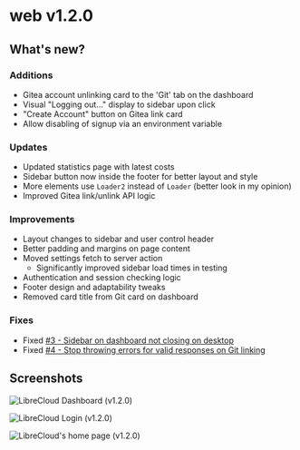 # web v1.2.0

## What's new?

### Additions

- Gitea account unlinking card to the 'Git' tab on the dashboard
- Visual "Logging out..." display to sidebar upon click
- "Create Account" button on Gitea link card
- Allow disabling of signup via an environment variable

### Updates

- Updated statistics page with latest costs
- Sidebar button now inside the footer for better layout and style
- More elements use `Loader2` instead of `Loader` (better look in my opinion)
- Improved Gitea link/unlink API logic

### Improvements

- Layout changes to sidebar and user control header
- Better padding and margins on page content
- Moved settings fetch to server action
  - Significantly improved sidebar load times in testing
- Authentication and session checking logic
- Footer design and adaptability tweaks
- Removed card title from Git card on dashboard

### Fixes

- Fixed [#3 - Sidebar on dashboard not closing on desktop](https://git.pontusmail.org/librecloud/web/issues/3)
- Fixed [#4 - Stop throwing errors for valid responses on Git linking](https://git.pontusmail.org/librecloud/web/issues/4)

## Screenshots

![LibreCloud Dashboard (v1.2.0)](https://git.pontusmail.org/librecloud/web/raw/branch/main/docs/img/1.2.0-1.png)

![LibreCloud Login (v1.2.0)](https://git.pontusmail.org/librecloud/web/raw/branch/main/docs/img/1.2.0-2.png)

![LibreCloud's home page (v1.2.0)](https://git.pontusmail.org/librecloud/web/raw/branch/main/docs/img/1.2.0-3.png)